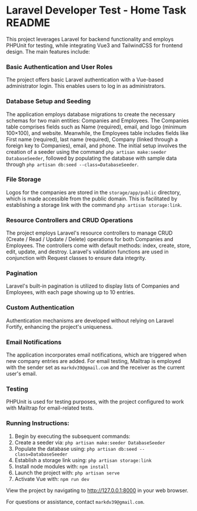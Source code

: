# Laravel Developer Test - Home Task README

This project leverages Laravel for backend functionality and employs PHPUnit for testing, while integrating Vue3 and TailwindCSS for frontend design. The main features include:

### Basic Authentication and User Roles
The project offers basic Laravel authentication with a Vue-based administrator login. This enables users to log in as administrators.

### Database Setup and Seeding
The application employs database migrations to create the necessary schemas for two main entities: Companies and Employees. The Companies table comprises fields such as Name (required), email, and logo (minimum 100×100), and website. Meanwhile, the Employees table includes fields like First name (required), last name (required), Company (linked through a foreign key to Companies), email, and phone. The initial setup involves the creation of a seeder using the command `php artisan make:seeder DatabaseSeeder`, followed by populating the database with sample data through `php artisan db:seed --class=DatabaseSeeder`.

### File Storage
Logos for the companies are stored in the `storage/app/public` directory, which is made accessible from the public domain. This is facilitated by establishing a storage link with the command `php artisan storage:link`.

### Resource Controllers and CRUD Operations
The project employs Laravel's resource controllers to manage CRUD (Create / Read / Update / Delete) operations for both Companies and Employees. The controllers come with default methods: index, create, store, edit, update, and destroy. Laravel's validation functions are used in conjunction with Request classes to ensure data integrity.

### Pagination
Laravel's built-in pagination is utilized to display lists of Companies and Employees, with each page showing up to 10 entries.

### Custom Authentication
Authentication mechanisms are developed without relying on Laravel Fortify, enhancing the project's uniqueness.

### Email Notifications
The application incorporates email notifications, which are triggered when new company entries are added. For email testing, Mailtrap is employed with the sender set as `markdv39@gmail.com` and the receiver as the current user's email.

### Testing
PHPUnit is used for testing purposes, with the project configured to work with Mailtrap for email-related tests.

### Running Instructions:
1. Begin by executing the subsequent commands:
2. Create a seeder via: `php artisan make:seeder DatabaseSeeder`
3. Populate the database using: `php artisan db:seed --class=DatabaseSeeder`
4. Establish a storage link using: `php artisan storage:link`
5. Install node modules with: `npm install`
6. Launch the project with: `php artisan serve`
7. Activate Vue with: `npm run dev`

View the project by navigating to http://127.0.0.1:8000 in your web browser.

For questions or assistance, contact `markdv39@gmail.com`.
